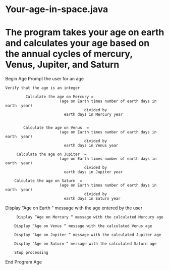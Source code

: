 # Your-age-in-space.java
# The program takes your age on earth and calculates your age based on the annual cycles of mercury, Venus, Jupiter, and Saturn

Begin Age
Prompt the user for an age

	Verify that the age is an integer

          	 Calculate the age on Mercury = 
                            (age on Earth times number of earth days in earth  year)                                   
                                       divided by   
                              earth days in Mercury year


        	Calculate the age on Venus  = 
                            (age on Earth times number of earth days in earth  year)                                   
                                       divided by   
                              earth days in Venus year

     	 Calculate the age on Jupiter  = 
                            (age on Earth times number of earth days in earth  year)                                   
                                       divided by   
                              earth days in Jupiter year

      	Calculate the age on Saturn  = 
                            (age on Earth times number of earth days in earth  year)                                   
                                       divided by   
                              earth days in Saturn year
Display  “Age on Earth  “ message with the age entered by the user

      	 Display “Age on Mercury “ message with the calculated Mercury age 

      	Display “Age on Venus “ message with the calculated Venus age

      	Display “Age on Jupiter “ message with the calculated Jupiter age
  
     	Display “Age on Saturn “ message with the calculated Saturn age

     	Stop processing

End Program Age
